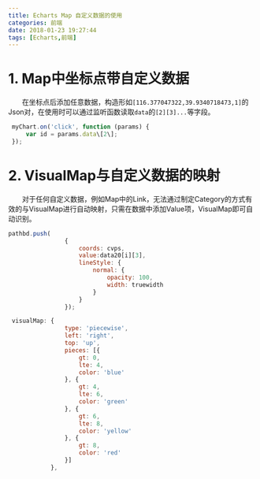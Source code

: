 ```yaml
---
title: Echarts Map 自定义数据的使用
categories: 前端
date: 2018-01-23 19:27:44
tags: [Echarts,前端]
---
```


# 1. Map中坐标点带自定义数据

&emsp;&emsp;在坐标点后添加任意数据，构造形如`[116.377047322,39.9340718473,1]`的Json对，在使用时可以通过监听函数读取`data`的`[2][3]...`等字段。
```javascript
 myChart.on('click', function (params) {
     var id = params.data\[2\];
 });
```
# 2. VisualMap与自定义数据的映射
&emsp;&emsp;对于任何自定义数据，例如Map中的Link，无法通过制定Category的方式有效的与VisualMap进行自动映射，只需在数据中添加Value项，VisualMap即可自动识别。
```javascript
pathbd.push(
                {
                    coords: cvps,
                    value:data20[i][3],
                    lineStyle: {
                        normal: {
                            opacity: 100,
                            width: truewidth
                        }
                    }
                });

 visualMap: {
                type: 'piecewise',
                left: 'right',
                top: 'up',
                pieces: [{
                    gt: 0,
                    lte: 4,
                    color: 'blue'
                }, {
                    gt: 4,
                    lte: 6,
                    color: 'green'
                }, {
                    gt: 6,
                    lte: 8,
                    color: 'yellow'
                }, {
                    gt: 8,
                    color: 'red'
                }]
            },
```